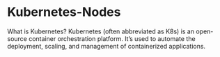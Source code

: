 # Kubernetes-Nodes
What is Kubernetes? Kubernetes (often abbreviated as K8s) is an open-source container orchestration platform. It’s used to automate the deployment, scaling, and management of containerized applications.
